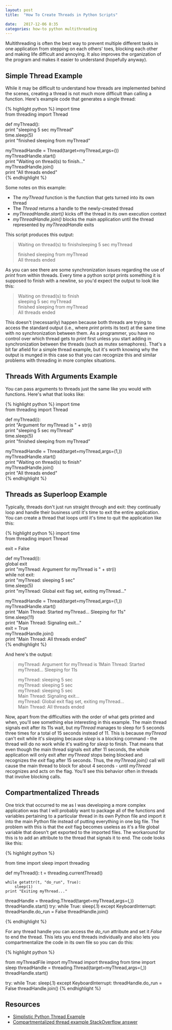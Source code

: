 ```yaml
---
layout: post
title:  "How To Create Threads in Python Scripts"

date:   2017-12-06 8:35
categories: how-to python multithreading
---
```


Multithreading is often the best way to prevent multiple different tasks in one application from stepping on each others' toes, blocking each other and making life difficult and annoying. It also improves the organization of the program and makes it easier to understand (hopefully anyway).


## Simple Thread Example ##

While it may be difficult to understand how threads are implemented behind the scenes, creating a thread is not much more difficult than calling a function. Here's example code that generates a single thread:

{% highlight python %}
import time  
from threading import Thread  
  
def myThread():  
	print "sleeping 5 sec myThread"  
	time.sleep(5)  
	print "finished sleeping from myThread"  
	  
myThreadHandle = Thread(target=myThread,args=())  
myThreadHandle.start()  
print "Waiting on thread(s) to finish..."  
myThreadHandle.join()  
print "All threads ended"  
{% endhighlight %}

Some notes on this example:
* The *myThread* function is the function that gets turned into its own thread
* The *Thread* returns a handle to the newly-created thread
* *myThreadHandle.start()* kicks off the thread in its own execution context
* *myThreadHandle.join()* blocks the main application until the thread represented by *myThreadHandle* exits

This script produces this output:

> Waiting on thread(s) to finishsleeping 5 sec myThread  
>   
> finished sleeping from myThread  
> All threads ended  

As you can see there are some synchronization issues regarding the use of *print* from within threads. Every time a python script prints something it is supposed to finish with a newline, so you'd expect the output to look like this:
 
> Waiting on thread(s) to finish  
> sleeping 5 sec myThread  
> finished sleeping from myThread  
> All threads ended  

This doesn't (necessarily) happen because both threads are trying to access the standard output (i.e., where *print* prints its text) at the same time with no synchronization between them. As a programmer, you have no control over which thread gets to *print* first unless you start adding in synchronization between the threads (such as mutex semaphores). That's a bit far afield for a simple thread example, but it's worth knowing why the output is munged in this case so that you can recognize this and similar problems with threading in more complex situations.

## Threads With Arguments Example ##

You can pass arguments to threads just the same like you would with functions. Here's what that looks like:

{% highlight python %}
import time  
from threading import Thread  
  
def myThread(i):  
	print "Argument for myThread is " + str(i)  
	print "sleeping 5 sec myThread"  
	time.sleep(5)  
	print "finished sleeping from myThread"  
	
myThreadHandle = Thread(target=myThread,args=(1,))  
myThreadHandle.start()  
print "Waiting on thread(s) to finish"  
myThreadHandle.join()  
print "All threads ended"  
{% endhighlight %}


## Threads as Superloop Example ##

Typically, threads don't just run straight through and exit: they continually loop and handle their business until it's time to exit the entire application. You can create a thread that loops until it's time to quit the application like this:

{% highlight python %}
import time  
from threading import Thread  
  
exit = False  
  
def myThread(i):  
    global exit  
    print "myThread: Argument for myThread is " + str(i)  
    while not exit:  
        print "myThread: sleeping 5 sec"  
        time.sleep(5)  
    print "myThread: Global exit flag set, exiting myThread..."  
	  
myThreadHandle = Thread(target=myThread,args=(1,))  
myThreadHandle.start()  
print "Main Thread: Started myThread...  Sleeping for 11s"  
time.sleep(11)  
print "Main Thread: Signaling exit..."  
exit = True  
myThreadHandle.join()  
print "Main Thread: All threads ended"  
{% endhighlight %}

And here's the output:

> myThread: Argument for myThread is 1Main Thread: Started myThread...  Sleeping for 11s  
>   
> myThread: sleeping 5 sec  
> myThread: sleeping 5 sec  
> myThread: sleeping 5 sec  
> Main Thread: Signaling exit...  
> myThread: Global exit flag set, exiting myThread...  
> Main Thread: All threads ended  

Now, apart from the difficulties with the order of what gets printed and when, you'll see something else interesting in this example. The main thread signals exit after its 11s wait, but *myThread* manages to sleep for 5 seconds three times for a total of 15 seconds instead of 11. This is because *myThread* can't exit while it's *sleep*ing because *sleep* is a blocking command - the thread will do no work while it's waiting for *sleep* to finish. That means that even though the main thread signals exit after 11 seconds, the whole application will only exit after *myThread* stops being blocked and recognizes the *exit* flag after 15 seconds. Thus, the *myThread.join()* call will cause the main thread to block for about 4 seconds - until *myThread* recognizes and acts on the flag. You'll see this behavior often in threads that involve blocking calls.

## Compartmentalized Threads ##

One trick that occurred to me as I was developing a more complex application was that I will probably want to package all of the functions and variables pertaining to a particular thread in its own Python file and import it into the main Python file instead of putting everything in one big file. The problem with this is that the *exit* flag becomes useless as it's a file global variable that doesn't get exported to the imported files. The workaround for this is to add an attribute to the thread that signals it to end. The code looks like this:

{% highlight python %}

from time import sleep
import threading

def myThread():
    t = threading.currentThread()
 
    while getattr(t, "do_run", True):
        sleep(1)         
    print "Exiting myThread..."

threadHandle = threading.Thread(target=myThread,args=(,))
threadHandle.start()
try:
    while True:
        sleep(.1)
except KeyboardInterrupt:
    threadHandle.do_run = False
    threadHandle.join()
        
{% endhighlight %}

For any thread handle you can access the *do_run* attribute and set it *False* to end the thread. This lets you end threads individually and also lets you compartmentalize the code in its own file so you can do this:

{% highlight python %}

from myThreadFile import myThread
import threading
from time import sleep
threadHandle = threading.Thread(target=myThread,args=(,))
threadHandle.start()

try:
    while True:
        sleep(.1)
except KeyboardInterrupt:
    threadHandle.do_run = False
    threadHandle.join()
{% endhighlight %}



## Resources ##

* [Simplistic Python Thread Example](https://www.saltycrane.com/blog/2008/09/simplistic-python-thread-example/)
* [Compartmentalized thread example StackOverflow answer](https://stackoverflow.com/a/36499538)



